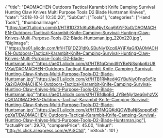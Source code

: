 {
	"title": "DAOMACHEN Outdoors Tactical Karambit Knife Camping Survival Hunting Claw Knives Multi Purpose Tools D2 Blade Huntsman Knives",
	"date": "2018-10-31 10:30:20",
	"SubCat": ["Tools"],
	"categories": ["Hand Tools"],
	"thumbnailImage": "https://ae01.alicdn.com/kf/HTB1DZ31dKuSBuNjy1Xcq6AYjFXaG/DAOMACHEN-Outdoors-Tactical-Karambit-Knife-Camping-Survival-Hunting-Claw-Knives-Multi-Purpose-Tools-D2-Blade-Huntsman.jpg_220x220.jpg",
	"BigImage": ["https://ae01.alicdn.com/kf/HTB1DZ31dKuSBuNjy1Xcq6AYjFXaG/DAOMACHEN-Outdoors-Tactical-Karambit-Knife-Camping-Survival-Hunting-Claw-Knives-Multi-Purpose-Tools-D2-Blade-Huntsman.jpg","https://ae01.alicdn.com/kf/HTB1qCmnd9tYBeNjSspkq6zU8VXai/DAOMACHEN-Outdoors-Tactical-Karambit-Knife-Camping-Survival-Hunting-Claw-Knives-Multi-Purpose-Tools-D2-Blade-Huntsman.jpg","https://ae01.alicdn.com/kf/HTB1RMted4GYBuNjy0Fnq6x5lpXa2/DAOMACHEN-Outdoors-Tactical-Karambit-Knife-Camping-Survival-Hunting-Claw-Knives-Multi-Purpose-Tools-D2-Blade-Huntsman.jpg","https://ae01.alicdn.com/kf/HTB1dkqEd_JYBeNjy1zeq6yhzVXaQ/DAOMACHEN-Outdoors-Tactical-Karambit-Knife-Camping-Survival-Hunting-Claw-Knives-Multi-Purpose-Tools-D2-Blade-Huntsman.jpg","https://ae01.alicdn.com/kf/HTB1MQQKdQOWBuNjSsppq6xPgpXaT/DAOMACHEN-Outdoors-Tactical-Karambit-Knife-Camping-Survival-Hunting-Claw-Knives-Multi-Purpose-Tools-D2-Blade-Huntsman.jpg"],
	"actualPrice": 29.70,
	"comparePrice": 45.00,
	"linkurl": "http://s.click.aliexpress.com/e/AiSCtdI",
	"inStock": 101
}
